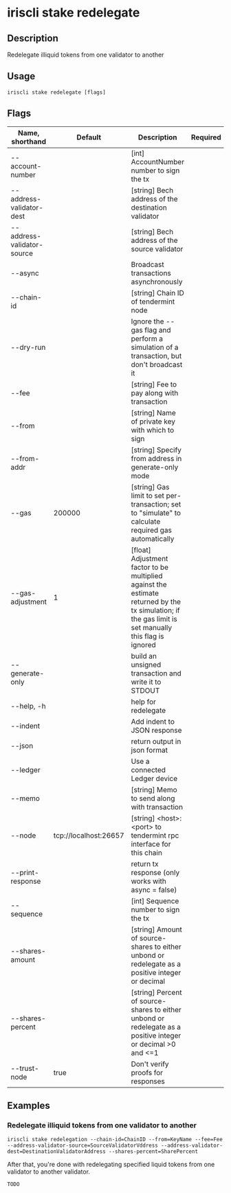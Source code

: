 # iriscli stake redelegate

## Description

Redelegate illiquid tokens from one validator to another

## Usage

```
iriscli stake redelegate [flags]
```

## Flags

| Name, shorthand              | Default               | Description                                                         | Required |
| ---------------------------- | --------------------- | ------------------------------------------------------------------- | -------- |
| --account-number             |                       | [int] AccountNumber number to sign the tx                           |          |
| --address-validator-dest     |                       | [string] Bech address of the destination validator                  |          |
| --address-validator-source   |                       | [string] Bech address of the source validator                       |          |
| --async                      |                       | Broadcast transactions asynchronously                               |          |
| --chain-id                   |                       | [string] Chain ID of tendermint node                                |          |
| --dry-run                    |                       | Ignore the --gas flag and perform a simulation of a transaction, but don't broadcast it ||
| --fee                        |                       | [string] Fee to pay along with transaction                          |          |
| --from                       |                       | [string] Name of private key with which to sign                     |          |
| --from-addr                  |                       | [string] Specify from address in generate-only mode                 |          |
| --gas                        | 200000                | [string] Gas limit to set per-transaction; set to "simulate" to calculate required gas automatically ||
| --gas-adjustment             | 1                     | [float] Adjustment factor to be multiplied against the estimate returned by the tx simulation; if the gas limit is set manually this flag is ignored ||
| --generate-only              |                       | build an unsigned transaction and write it to STDOUT                |          |
| --help, -h                   |                       | help for redelegate                                                 |          |
| --indent                     |                       | Add indent to JSON response                                         |          |
| --json                       |                       | return output in json format                                        |          |
| --ledger                     |                       | Use a connected Ledger device                                       |          |
| --memo                       |                       | [string] Memo to send along with transaction                                 |          |
| --node                       | tcp://localhost:26657 | [string] \<host>:\<port> to tendermint rpc interface for this chain          |          |
| --print-response             |                       | return tx response (only works with async = false)                  |          |
| --sequence                   |                       | [int] Sequence number to sign the tx                                      |          |
| --shares-amount              |                       | [string] Amount of source-shares to either unbond or redelegate as a positive integer or decimal ||
| --shares-percent             |                       | [string] Percent of source-shares to either unbond or redelegate as a positive integer or decimal >0 and <=1 ||
| --trust-node                 | true                  | Don't verify proofs for responses                                   |          |

## Examples

### Redelegate illiquid tokens from one validator to another

```shell
iriscli stake redelegation --chain-id=ChainID --from=KeyName --fee=Fee --address-validator-source=SourceValidatorVddress --address-validator-dest=DestinationValidatorAddress --shares-percent=SharePercent
```

After that, you're done with redelegating specified liquid tokens from one validator to another validator.

```txt
TODO
```
